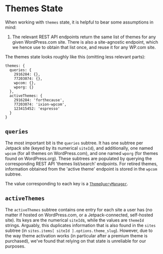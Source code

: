Themes State
============

When working with `themes` state, it is helpful to bear some assumptions in mind:

1. The relevant REST API endpoints return the same list of themes for any given WordPress.com site.
   There is also a site-agnostic endpoint, which we hence use to obtain that list once, and
   reuse it for any WP.com site.

The themes state looks roughly like this (omitting less relevant parts):

```
themes: {
  queries: {
    2916284: {},
    77203074: {},
    wpcom: {},
    wporg: {}
  },
  activeThemes: {
    2916284: 'forthecause',
    77203074: 'ixion-wpcom',
    123415452: 'espresso'
  }
}
```

## `queries`

The most important bit is the `queries` subtree. It has one subtree per Jetpack site (keyed by its numerical `siteId`),
and additionally, one named `wpcom` (for all themes on WordPress.com), and one named `wporg` (for themes found on WordPress.org). These subtrees are populated by querying the corresponding REST API 'themes list/search' endpoints.
For retired themes, information obtained from the 'active theme' endpoint is stored in the `wpcom` subtree.

The value corresponding to each key is a [`ThemeQueryManager`](../../lib/query-manager/README.md).

## `activeThemes`

The `activeThemes` subtree contains one entry for each site a user has (no matter if hosted on WordPress.com, or a Jetpack-connected, self-hosted site). Its keys are the numerical `siteId`s, while the values are `themeId` strings.
Arguably, this duplicates information that is also found in the `sites` subtree (in `sites.items[ siteId ].options.theme_slug`). However, due to the way theme activation works (in particular after a premium theme is purchased), we've found that relying on that state is unreliable for our purposes.

